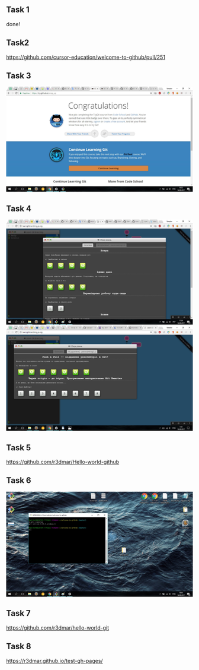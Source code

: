 ## Task 1
done!
## Task2 
https://github.com/cursor-education/welcome-to-github/pull/251
## Task 3
![](https://github.com/r3dmar/HW2-gihub/blob/master/hw2tsk3.jpg)
## Task 4
![](https://github.com/r3dmar/HW2-gihub/blob/master/hw2tsk4.jpg)
![](https://github.com/r3dmar/HW2-gihub/blob/master/hw2tks41.png)
## Task 5
https://github.com/r3dmar/Hello-world-github
## Task 6
![](https://github.com/r3dmar/HW2-gihub/blob/master/hw2tsk6.jpg)
## Task 7
https://github.com/r3dmar/hello-world-git
## Task 8
https://r3dmar.github.io/test-gh-pages/ 
